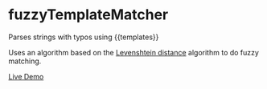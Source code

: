fuzzyTemplateMatcher
====================

Parses strings with typos using {{templates}}

Uses an algorithm based on the
[Levenshtein distance](https://en.wikipedia.org/wiki/Levenshtein_distance)
algorithm to do fuzzy matching.

[Live Demo](http://nathanathan.github.io/fuzzyTemplateMatcher)